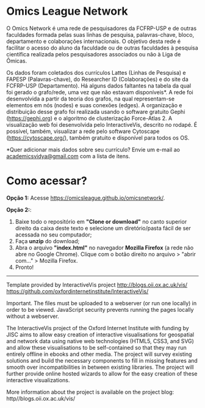 # Omics League Network
O Omics Network é uma rede de pesquisadores da FCFRP-USP e de outras faculdades formada pelas suas linhas de pesquisa, palavras-chave, bloco, departamento e colaborações internacionais. O objetivo desta rede é facilitar o acesso do aluno da faculdade ou de outras faculdades à pesquisa científica realizada pelos pesquisadores associados ou não à Liga de Ômicas.

Os dados foram coletados dos currículos Lattes (Linhas de Pesquisa) e FAPESP (Palavras-chave), do Researcher ID (Colaborações) e do site da FCFRP-USP (Departamento). Há alguns dados faltantes na tabela da qual foi gerado o grafo/rede, uma vez que não estavam disponíveis*. A rede foi desenvolvida a partir da teoria dos grafos, na qual representam-se elementos em nós (nodes) e suas conexões (edges). A organização e distribuição desse grafo foi realizada usando o software gratuito Gephi (https://gephi.org) e o algoritmo de clusterização Force-Atlas 2. A visualização web foi desenvolvida pelo InteractiveVis, descrito no rodapé. É possível, também, visualizar a rede pelo software Cytoscape (https://cytoscape.org/), também gratuito e disponível para todos os OS. 

*Quer adicionar mais dados sobre seu currículo? Envie um e-mail ao academicsvidya@gmail.com com a lista de itens.


# Como acessar?

**Opção 1:** Acesse https://omicsleague.github.io/omicsnetwork/. 

**Opção 2:**:
1. Baixe todo o repositório em **"Clone or download"** no canto superior direito da caixa deste texto e selecione um diretório/pasta fácil de ser acessada no seu computador;
2. Faça **unzip** do download;
3. Abra o arquivo **"index.html"** no navegador **Mozilla Firefox** (a rede não abre no Google Chrome). Clique com o botão direito no arquivo > "abrir com..." > Mozilla Firefox.
4. Pronto!




----------------------------------------
Template provided by InteractiveVis project
http://blogs.oii.ox.ac.uk/vis/
https://github.com/oxfordinternetinstitute/InteractiveVis/

Important. The files must be uploaded to a webserver (or run one locally) in order to be viewed. JavaScript security prevents running the pages locally without a webserver.

The InteractiveVis project of the Oxford Internet Institute with funding by JISC aims to allow easy creation of interactive visualisations for geospatial and network data using native web technologies (HTML5, CSS3, and SVG) and allow these visualisations to be self-contained so that they may run entirely offline in ebooks and other media. The project will survey existing solutions and build the necessary components to fill in missing features and smooth over incompatibilities in between existing libraries. The project will further provide online hosted wizards to allow for the easy creation of these interactive visualizations.

More information about the project is available on the project blog:
http//blogs.oii.ox.ac.uk/vis/
